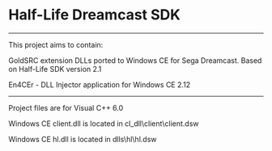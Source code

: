 # Half-Life Dreamcast SDK
-----------------------

This project aims to contain:

GoldSRC extension DLLs ported to Windows CE for Sega Dreamcast. Based on Half-Life SDK version 2.1

En4CEr - DLL Injector application for Windows CE 2.12

-----------------------

Project files are for Visual C++ 6.0

Windows CE client.dll is located in cl_dll\client\client.dsw

Windows CE hl.dll is located in dlls\hl\hl.dsw

